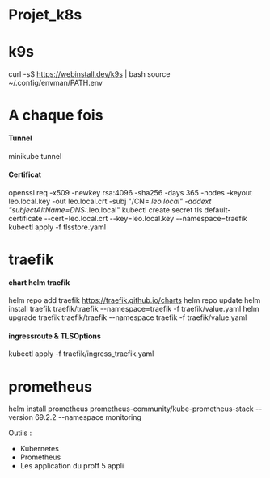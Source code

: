 # Projet_k8s

# k9s
curl -sS https://webinstall.dev/k9s | bash
source ~/.config/envman/PATH.env

# A chaque fois
#### Tunnel
minikube tunnel
#### Certificat
openssl req -x509 -newkey rsa:4096 -sha256 -days 365 -nodes -keyout leo.local.key -out leo.local.crt -subj "/CN=*.leo.local" -addext "subjectAltName=DNS:*.leo.local"
kubectl create secret tls default-certificate --cert=leo.local.crt --key=leo.local.key --namespace=traefik
kubectl apply -f tlsstore.yaml
# traefik
#### chart helm traefik
helm repo add traefik https://traefik.github.io/charts
helm repo update
helm install traefik traefik/traefik --namespace=traefik -f traefik/value.yaml
helm upgrade traefik traefik/traefik --namespace traefik -f traefik/value.yaml
#### ingressroute & TLSOptions
kubectl apply -f traefik/ingress_traefik.yaml

# prometheus
helm install prometheus prometheus-community/kube-prometheus-stack --version 69.2.2 --namespace monitoring


Outils :
- Kubernetes
- Prometheus
- Les application du proff 5 appli